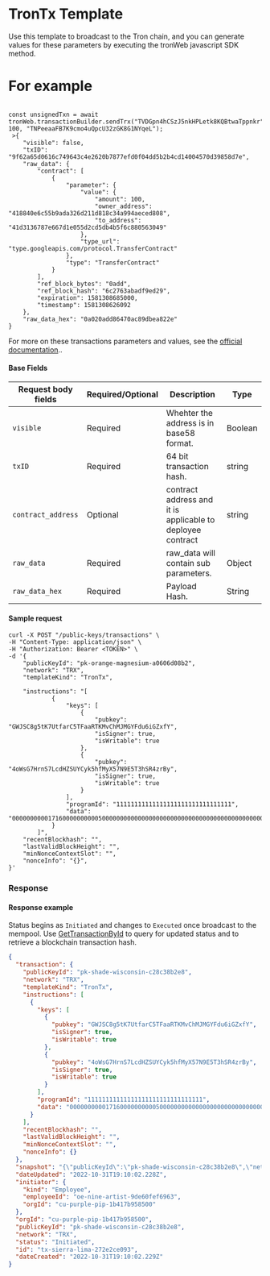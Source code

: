 # TronTx Template

Use this template to broadcast to the Tron chain, and you can generate values for these parameters by executing the tronWeb javascript SDK method.

# For example

```shell

const unsignedTxn = await tronWeb.transactionBuilder.sendTrx("TVDGpn4hCSzJ5nkHPLetk8KQBtwaTppnkr", 100, "TNPeeaaFB7K9cmo4uQpcU32zGK8G1NYqeL");
 >{
    "visible": false,
    "txID": "9f62a65d0616c749643c4e2620b7877efd0f04dd5b2b4cd14004570d39858d7e",
    "raw_data": {
        "contract": [
            {
                "parameter": {
                    "value": {
                        "amount": 100,
                        "owner_address": "418840e6c55b9ada326d211d818c34a994aeced808",
                        "to_address": "41d3136787e667d1e055d2cd5db4b5f6c880563049"
                    },
                    "type_url": "type.googleapis.com/protocol.TransferContract"
                },
                "type": "TransferContract"
            }
        ],
        "ref_block_bytes": "0add",
        "ref_block_hash": "6c2763abadf9ed29",
        "expiration": 1581308685000,
        "timestamp": 1581308626092
    },
    "raw_data_hex": "0a020add86470ac89dbea822e"
}
```

For more on these transactions parameters and values, see the [official documentation](https://developers.tron.network/v3.7/reference/walletcreatetransaction)..&#x20;

#### Base Fields <a href="#request-example.1" id="request-example.1"></a>

| Request body fields | Required/Optional | Description                                                | Type    |
| ------------------- | ----------------- | ---------------------------------------------------------- | ------- |
| `visible`           | Required          | Whehter the address is in base58 format.                   | Boolean |
| `txID`              | Required          | 64 bit transaction hash.                                   | string  |
| `contract_address`  | Optional          | contract address and it is applicable to deployee contract | string  |
| `raw_data`          | Required          | raw_data will contain sub parameters.                      | Object  |
| `raw_data_hex`      | Required          | Payload Hash.                                              | String  |

#### Sample request <a href="#sample-request" id="sample-request"></a>

```shell
curl -X POST "/public-keys/transactions" \
-H "Content-Type: application/json" \
-H "Authorization: Bearer <TOKEN>" \
-d '{
    "publicKeyId": "pk-orange-magnesium-a0606d08b2",
    "network": "TRX",
    "templateKind": "TronTx",

    "instructions": "[
            {
                "keys": [
                    {
                        "pubkey": "GWJSC8g5tK7UtfarC5TFaaRTKMvChMJMGYFdu6iGZxfY",
                        "isSigner": true,
                        "isWritable": true
                    },
                    {
                        "pubkey": "4oWsG7HrnS7LcdHZSUYCyk5hfMyX57N9E5T3hSR4zrBy",
                        "isSigner": true,
                        "isWritable": true
                    }
                ],
                "programId": "11111111111111111111111111111111",
                "data": "00000000001716000000000050000000000000000000000000000000000000000000000000000000000000000000000000000000"
            }
        ]",
    "recentBlockhash": "",
    "lastValidBlockHeight": "",
    "minNonceContextSlot": "",
    "nonceInfo": "{}",
}'
```

### Response <a href="#response" id="response"></a>

#### Response example <a href="#response-example" id="response-example"></a>

Status begins as `Initiated` and changes to `Executed` once broadcast to the mempool. Use [GetTransactionById](../gettransactionbyid.md) to query for updated status and to retrieve a blockchain transaction hash.

```json
{
  "transaction": {
    "publicKeyId": "pk-shade-wisconsin-c28c38b2e8",
    "network": "TRX",
    "templateKind": "TronTx",
    "instructions": [
      {
        "keys": [
          {
            "pubkey": "GWJSC8g5tK7UtfarC5TFaaRTKMvChMJMGYFdu6iGZxfY",
            "isSigner": true,
            "isWritable": true
          },
          {
            "pubkey": "4oWsG7HrnS7LcdHZSUYCyk5hfMyX57N9E5T3hSR4zrBy",
            "isSigner": true,
            "isWritable": true
          }
        ],
        "programId": "11111111111111111111111111111111",
        "data": "00000000001716000000000050000000000000000000000000000000000000000000000000000000000000000000000000000000"
      }
    ],
    "recentBlockhash": "",
    "lastValidBlockHeight": "",
    "minNonceContextSlot": "",
    "nonceInfo": {}
  },
  "snapshot": "{\"publicKeyId\":\"pk-shade-wisconsin-c28c38b2e8\",\"network\":\"TRX\",\"templateKind\":\"TronTx\",\"instructions\":\"[]\",\"recentBlockhash\":\"\",\"lastValidBlockHeight\":\"\",\"minNonceContextSlot\":\"\",\"nonceInfo\":\"{}\"\"}",
  "dateUpdated": "2022-10-31T19:10:02.228Z",
  "initiator": {
    "kind": "Employee",
    "employeeId": "oe-nine-artist-9de60fef6963",
    "orgId": "cu-purple-pip-1b417b958500"
  },
  "orgId": "cu-purple-pip-1b417b958500",
  "publicKeyId": "pk-shade-wisconsin-c28c38b2e8",
  "network": "TRX",
  "status": "Initiated",
  "id": "tx-sierra-lima-272e2ce093",
  "dateCreated": "2022-10-31T19:10:02.229Z"
}
```
